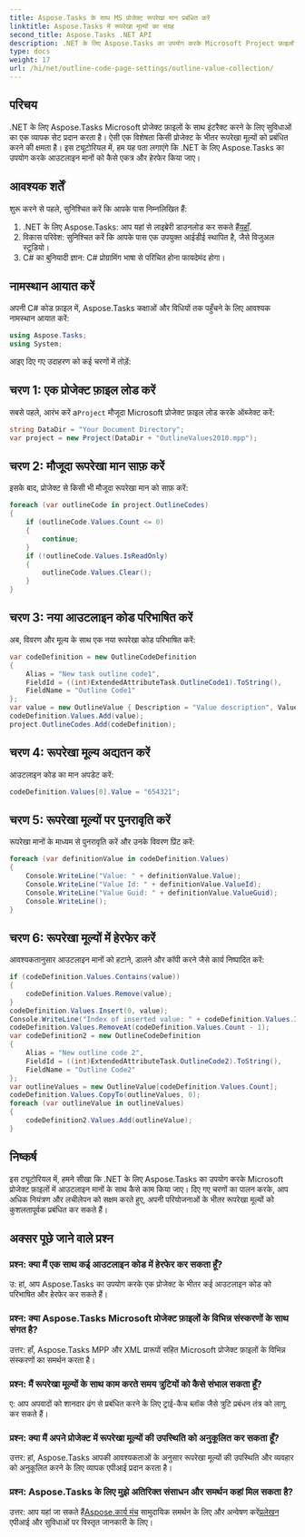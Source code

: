 ```yaml
---
title: Aspose.Tasks के साथ MS प्रोजेक्ट रूपरेखा मान प्रबंधित करें
linktitle: Aspose.Tasks में रूपरेखा मूल्यों का संग्रह
second_title: Aspose.Tasks .NET API
description: .NET के लिए Aspose.Tasks का उपयोग करके Microsoft Project फ़ाइलों में रूपरेखा मानों को प्रबंधित करना सीखें। कोड उदाहरणों के साथ चरण-दर-चरण ट्यूटोरियल।
type: docs
weight: 17
url: /hi/net/outline-code-page-settings/outline-value-collection/
---
```

## परिचय
.NET के लिए Aspose.Tasks Microsoft प्रोजेक्ट फ़ाइलों के साथ इंटरैक्ट करने के लिए सुविधाओं का एक व्यापक सेट प्रदान करता है। ऐसी एक विशेषता किसी प्रोजेक्ट के भीतर रूपरेखा मूल्यों को प्रबंधित करने की क्षमता है। इस ट्यूटोरियल में, हम यह पता लगाएंगे कि .NET के लिए Aspose.Tasks का उपयोग करके आउटलाइन मानों को कैसे एकत्र और हेरफेर किया जाए।
## आवश्यक शर्तें
शुरू करने से पहले, सुनिश्चित करें कि आपके पास निम्नलिखित हैं:
1.  .NET के लिए Aspose.Tasks: आप यहां से लाइब्रेरी डाउनलोड कर सकते हैं[यहाँ](https://releases.aspose.com/tasks/net/).
2. विकास परिवेश: सुनिश्चित करें कि आपके पास एक उपयुक्त आईडीई स्थापित है, जैसे विजुअल स्टूडियो।
3. C# का बुनियादी ज्ञान: C# प्रोग्रामिंग भाषा से परिचित होना फायदेमंद होगा।
## नामस्थान आयात करें
अपनी C# कोड फ़ाइल में, Aspose.Tasks कक्षाओं और विधियों तक पहुँचने के लिए आवश्यक नामस्थान आयात करें:
```csharp
using Aspose.Tasks;
using System;

```
आइए दिए गए उदाहरण को कई चरणों में तोड़ें:
## चरण 1: एक प्रोजेक्ट फ़ाइल लोड करें
 सबसे पहले, आरंभ करें a`Project` मौजूदा Microsoft प्रोजेक्ट फ़ाइल लोड करके ऑब्जेक्ट करें:
```csharp
string DataDir = "Your Document Directory";
var project = new Project(DataDir + "OutlineValues2010.mpp");
```
## चरण 2: मौजूदा रूपरेखा मान साफ़ करें
इसके बाद, प्रोजेक्ट से किसी भी मौजूदा रूपरेखा मान को साफ़ करें:
```csharp
foreach (var outlineCode in project.OutlineCodes)
{
    if (outlineCode.Values.Count <= 0)
    {
        continue;
    }
    if (!outlineCode.Values.IsReadOnly)
    {
        outlineCode.Values.Clear();
    }
}
```
## चरण 3: नया आउटलाइन कोड परिभाषित करें
अब, विवरण और मूल्य के साथ एक नया रूपरेखा कोड परिभाषित करें:
```csharp
var codeDefinition = new OutlineCodeDefinition
{
    Alias = "New task outline code1",
    FieldId = ((int)ExtendedAttributeTask.OutlineCode1).ToString(),
    FieldName = "Outline Code1"
};
var value = new OutlineValue { Description = "Value description", ValueId = 1, Value = "123456", Type = OutlineValueType.Number };
codeDefinition.Values.Add(value);
project.OutlineCodes.Add(codeDefinition);
```
## चरण 4: रूपरेखा मूल्य अद्यतन करें
आउटलाइन कोड का मान अपडेट करें:
```csharp
codeDefinition.Values[0].Value = "654321";
```
## चरण 5: रूपरेखा मूल्यों पर पुनरावृति करें
रूपरेखा मानों के माध्यम से पुनरावृति करें और उनके विवरण प्रिंट करें:
```csharp
foreach (var definitionValue in codeDefinition.Values)
{
    Console.WriteLine("Value: " + definitionValue.Value);
    Console.WriteLine("Value Id: " + definitionValue.ValueId);
    Console.WriteLine("Value Guid: " + definitionValue.ValueGuid);
    Console.WriteLine();
}
```
## चरण 6: रूपरेखा मूल्यों में हेरफेर करें
आवश्यकतानुसार आउटलाइन मानों को हटाने, डालने और कॉपी करने जैसे कार्य निष्पादित करें:
```csharp
if (codeDefinition.Values.Contains(value))
{
    codeDefinition.Values.Remove(value);
}
codeDefinition.Values.Insert(0, value);
Console.WriteLine("Index of inserted value: " + codeDefinition.Values.IndexOf(value));
codeDefinition.Values.RemoveAt(codeDefinition.Values.Count - 1);
var codeDefinition2 = new OutlineCodeDefinition
{
    Alias = "New outline code 2",
    FieldId = ((int)ExtendedAttributeTask.OutlineCode2).ToString(),
    FieldName = "Outline Code2"
};
var outlineValues = new OutlineValue[codeDefinition.Values.Count];
codeDefinition.Values.CopyTo(outlineValues, 0);
foreach (var outlineValue in outlineValues)
{
    codeDefinition2.Values.Add(outlineValue);
}
```
## निष्कर्ष
इस ट्यूटोरियल में, हमने सीखा कि .NET के लिए Aspose.Tasks का उपयोग करके Microsoft प्रोजेक्ट फ़ाइलों में आउटलाइन मानों के साथ कैसे काम किया जाए। दिए गए चरणों का पालन करके, आप अधिक नियंत्रण और लचीलेपन को सक्षम करते हुए, अपनी परियोजनाओं के भीतर रूपरेखा मूल्यों को कुशलतापूर्वक प्रबंधित कर सकते हैं।
## अक्सर पूछे जाने वाले प्रश्न
### प्रश्न: क्या मैं एक साथ कई आउटलाइन कोड में हेरफेर कर सकता हूँ?
उ: हां, आप Aspose.Tasks का उपयोग करके एक प्रोजेक्ट के भीतर कई आउटलाइन कोड को परिभाषित और हेरफेर कर सकते हैं।
### प्रश्न: क्या Aspose.Tasks Microsoft प्रोजेक्ट फ़ाइलों के विभिन्न संस्करणों के साथ संगत है?
उत्तर: हाँ, Aspose.Tasks MPP और XML प्रारूपों सहित Microsoft प्रोजेक्ट फ़ाइलों के विभिन्न संस्करणों का समर्थन करता है।
### प्रश्न: मैं रूपरेखा मूल्यों के साथ काम करते समय त्रुटियों को कैसे संभाल सकता हूँ?
ए: आप अपवादों को शानदार ढंग से प्रबंधित करने के लिए ट्राई-कैच ब्लॉक जैसे त्रुटि प्रबंधन तंत्र को लागू कर सकते हैं।
### प्रश्न: क्या मैं अपने प्रोजेक्ट में रूपरेखा मूल्यों की उपस्थिति को अनुकूलित कर सकता हूँ?
उत्तर: हां, Aspose.Tasks आपकी आवश्यकताओं के अनुसार रूपरेखा मूल्यों की उपस्थिति और व्यवहार को अनुकूलित करने के लिए व्यापक एपीआई प्रदान करता है।
### प्रश्न: Aspose.Tasks के लिए मुझे अतिरिक्त संसाधन और समर्थन कहां मिल सकता है?
 उत्तर: आप यहां जा सकते हैं[Aspose.कार्य मंच](https://forum.aspose.com/c/tasks/15) सामुदायिक समर्थन के लिए और अन्वेषण करें[प्रलेखन](https://reference.aspose.com/tasks/net/) एपीआई और सुविधाओं पर विस्तृत जानकारी के लिए।